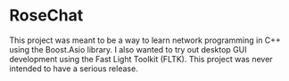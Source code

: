 # RoseChat
This project was meant to be a way to learn network programming in C++ using the Boost.Asio library.  I also wanted to try out desktop GUI development using the Fast Light Toolkit (FLTK).  This project was never intended to have a serious release.
